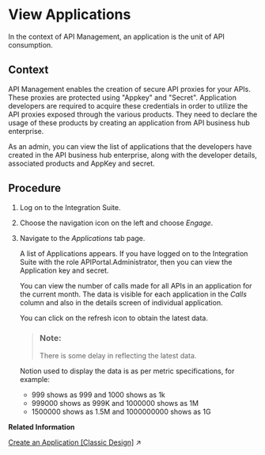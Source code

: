 <!-- loiofeac3687b4d842cb903bdbd9e13ace54 -->

# View Applications

In the context of API Management, an application is the unit of API consumption.



## Context

API Management enables the creation of secure API proxies for your APIs. These proxies are protected using "Appkey" and "Secret". Application developers are required to acquire these credentials in order to utilize the API proxies exposed through the various products. They need to declare the usage of these products by creating an application from API business hub enterprise.

As an admin, you can view the list of applications that the developers have created in the API business hub enterprise, along with the developer details, associated products and AppKey and secret.



## Procedure

1.  Log on to the Integration Suite.

2.  Choose the navigation icon on the left and choose *Engage*.

3.  Navigate to the *Applications* tab page.

    A list of Applications appears. If you have logged on to the Integration Suite with the role APIPortal.Administrator, then you can view the Application key and secret.

    You can view the number of calls made for all APIs in an application for the current month. The data is visible for each application in the *Calls* column and also in the details screen of individual application.

    You can click on the refresh icon to obtain the latest data.

    > ### Note:  
    > There is some delay in reflecting the latest data.

    Notion used to display the data is as per metric specifications, for example:

    -   999 shows as 999 and 1000 shows as 1k
    -   999000 shows as 999K and 1000000 shows as 1M
    -   1500000 shows as 1.5M and 1000000000 shows as 1G


**Related Information**  


[Create an Application \[Classic Design\]](https://help.sap.com/viewer/de4066bb3f9240e3bfbcd5614e18c2f9/Cloud/en-US/7b4e71b3887f4396aa22ce3e2ed7e0c3.html "Create an Application to consume the required APIs.") :arrow_upper_right:

